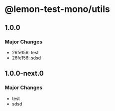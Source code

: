 # @lemon-test-mono/utils

## 1.0.0

### Major Changes

- 26fe156: test
- 26fe156: sdsd

## 1.0.0-next.0

### Major Changes

- test
- sdsd
